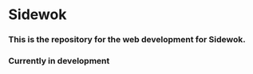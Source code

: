 # Sidewok
### This is the repository for the web development for Sidewok.
### Currently in development
